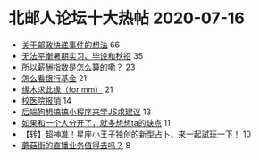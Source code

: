 # 北邮人论坛十大热帖 2020-07-16

- [关于邮政快递事件的想法](https://bbs.byr.cn/article/Talking/6210229) 66
- [无法平衡暑期实习、毕设和秋招](https://bbs.byr.cn/article/Job/2095414) 35
- [所以薪酬指数是怎么算的嘞？](https://bbs.byr.cn/article/Picture/3259954) 23
- [怎么看银行基金](https://bbs.byr.cn/article/Financial/78858) 21
- [缘木求此缘（for mm）](https://bbs.byr.cn/article/Friends/1965971) 21
- [校医院报销](https://bbs.byr.cn/article/Health/221326) 14
- [后端狗想搞搞小程序来学JS求建议](https://bbs.byr.cn/article/JavaScript/5371) 13
- [如果和一个人分开了，就多想想ta的缺点](https://bbs.byr.cn/article/Feeling/3150903) 11
- [【转】超神准！星座小王子独创的新型占卜、來一起試玩一下！](https://bbs.byr.cn/article/Constellations/326533) 10
- [蘑菇街的直播业务值得去吗？](https://bbs.byr.cn/article/WorkLife/1149053) 8


